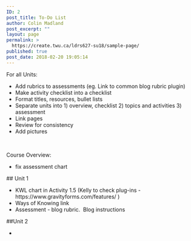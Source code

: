 ```yaml
---
ID: 2
post_title: To-Do List
author: Colin Madland
post_excerpt: ""
layout: page
permalink: >
  https://create.twu.ca/ldrs627-su18/sample-page/
published: true
post_date: 2018-02-20 19:05:14
---
```

For all Units:
<ul>
 	<li>Add rubrics to assessments (eg. Link to common blog rubric plugin)</li>
 	<li>Make activity checklist into a checklist</li>
 	<li>Format titles, resources, bullet lists</li>
 	<li>Separate units into 1) overview, checklist 2) topics and activities 3) assessment</li>
 	<li>Link pages</li>
 	<li>Review for consistency</li>
 	<li>Add pictures</li>
</ul>
&nbsp;

Course Overview:
<ul>
 	<li>fix assessment chart</li>
</ul>
## Unit 1
<ul>
 	<li>KWL chart in Activity 1.5 (Kelly to check plug-ins -https://www.gravityforms.com/features/ )</li>
 	<li>Ways of Knowing link</li>
 	<li>Assessment - blog rubric.  Blog instructions</li>
</ul>
##Unit 2
<ul>
 	<li></li>
</ul>
